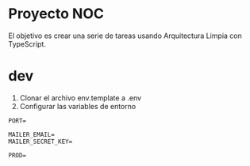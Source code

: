 # Proyecto NOC

El objetivo es crear una serie de tareas usando Arquitectura Limpia con TypeScript.

# dev
1. Clonar el archivo env.template a .env
2. Configurar las variables de entorno
  ```
  PORT=

  MAILER_EMAIL=
  MAILER_SECRET_KEY=

  PROD=
  ```